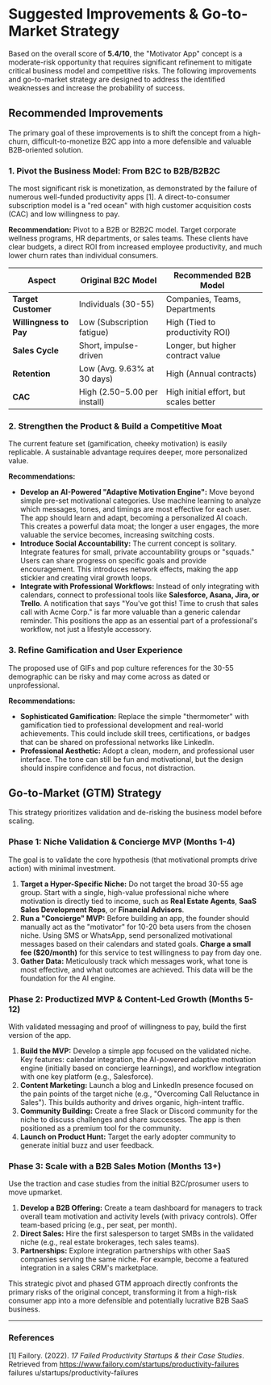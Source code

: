 # Suggested Improvements & Go-to-Market Strategy

Based on the overall score of **5.4/10**, the "Motivator App" concept is a moderate-risk opportunity that requires significant refinement to mitigate critical business model and competitive risks. The following improvements and go-to-market strategy are designed to address the identified weaknesses and increase the probability of success.

## Recommended Improvements

The primary goal of these improvements is to shift the concept from a high-churn, difficult-to-monetize B2C app into a more defensible and valuable B2B-oriented solution.

### 1. Pivot the Business Model: From B2C to B2B/B2B2C

The most significant risk is monetization, as demonstrated by the failure of numerous well-funded productivity apps [1]. A direct-to-consumer subscription model is a "red ocean" with high customer acquisition costs (CAC) and low willingness to pay.

**Recommendation:** Pivot to a B2B or B2B2C model. Target corporate wellness programs, HR departments, or sales teams. These clients have clear budgets, a direct ROI from increased employee productivity, and much lower churn rates than individual consumers.

| Aspect | Original B2C Model | Recommended B2B Model |
|---|---|---|
| **Target Customer** | Individuals (30-55) | Companies, Teams, Departments |
| **Willingness to Pay** | Low (Subscription fatigue) | High (Tied to productivity ROI) |
| **Sales Cycle** | Short, impulse-driven | Longer, but higher contract value |
| **Retention** | Low (Avg. 9.63% at 30 days) | High (Annual contracts) |
| **CAC** | High ($2.50-$5.00 per install) | High initial effort, but scales better |

### 2. Strengthen the Product & Build a Competitive Moat

The current feature set (gamification, cheeky motivation) is easily replicable. A sustainable advantage requires deeper, more personalized value.

**Recommendations:**
*   **Develop an AI-Powered "Adaptive Motivation Engine":** Move beyond simple pre-set motivational categories. Use machine learning to analyze which messages, tones, and timings are most effective for each user. The app should learn and adapt, becoming a personalized AI coach. This creates a powerful data moat; the longer a user engages, the more valuable the service becomes, increasing switching costs.
*   **Introduce Social Accountability:** The current concept is solitary. Integrate features for small, private accountability groups or "squads." Users can share progress on specific goals and provide encouragement. This introduces network effects, making the app stickier and creating viral growth loops.
*   **Integrate with Professional Workflows:** Instead of only integrating with calendars, connect to professional tools like **Salesforce, Asana, Jira, or Trello**. A notification that says "You've got this! Time to crush that sales call with Acme Corp." is far more valuable than a generic calendar reminder. This positions the app as an essential part of a professional's workflow, not just a lifestyle accessory.

### 3. Refine Gamification and User Experience

The proposed use of GIFs and pop culture references for the 30-55 demographic can be risky and may come across as dated or unprofessional.

**Recommendations:**
*   **Sophisticated Gamification:** Replace the simple "thermometer" with gamification tied to professional development and real-world achievements. This could include skill trees, certifications, or badges that can be shared on professional networks like LinkedIn.
*   **Professional Aesthetic:** Adopt a clean, modern, and professional user interface. The tone can still be fun and motivational, but the design should inspire confidence and focus, not distraction.

## Go-to-Market (GTM) Strategy

This strategy prioritizes validation and de-risking the business model before scaling.

### Phase 1: Niche Validation & Concierge MVP (Months 1-4)

The goal is to validate the core hypothesis (that motivational prompts drive action) with minimal investment.

1.  **Target a Hyper-Specific Niche:** Do not target the broad 30-55 age group. Start with a single, high-value professional niche where motivation is directly tied to income, such as **Real Estate Agents**, **SaaS Sales Development Reps**, or **Financial Advisors**.
2.  **Run a "Concierge" MVP:** Before building an app, the founder should manually act as the "motivator" for 10-20 beta users from the chosen niche. Using SMS or WhatsApp, send personalized motivational messages based on their calendars and stated goals. **Charge a small fee ($20/month)** for this service to test willingness to pay from day one.
3.  **Gather Data:** Meticulously track which messages work, what tone is most effective, and what outcomes are achieved. This data will be the foundation for the AI engine.

### Phase 2: Productized MVP & Content-Led Growth (Months 5-12)

With validated messaging and proof of willingness to pay, build the first version of the app.

1.  **Build the MVP:** Develop a simple app focused on the validated niche. Key features: calendar integration, the AI-powered adaptive motivation engine (initially based on concierge learnings), and workflow integration with one key platform (e.g., Salesforce).
2.  **Content Marketing:** Launch a blog and LinkedIn presence focused on the pain points of the target niche (e.g., "Overcoming Call Reluctance in Sales"). This builds authority and drives organic, high-intent traffic.
3.  **Community Building:** Create a free Slack or Discord community for the niche to discuss challenges and share successes. The app is then positioned as a premium tool for the community.
4.  **Launch on Product Hunt:** Target the early adopter community to generate initial buzz and user feedback.

### Phase 3: Scale with a B2B Sales Motion (Months 13+)

Use the traction and case studies from the initial B2C/prosumer users to move upmarket.

1.  **Develop a B2B Offering:** Create a team dashboard for managers to track overall team motivation and activity levels (with privacy controls). Offer team-based pricing (e.g., per seat, per month).
2.  **Direct Sales:** Hire the first salesperson to target SMBs in the validated niche (e.g., real estate brokerages, tech sales teams).
3.  **Partnerships:** Explore integration partnerships with other SaaS companies serving the same niche. For example, become a featured integration in a sales CRM's marketplace.

This strategic pivot and phased GTM approach directly confronts the primary risks of the original concept, transforming it from a high-risk consumer app into a more defensible and potentially lucrative B2B SaaS business.

---

### References
[1] Failory. (2022). *17 Failed Productivity Startups & their Case Studies*. Retrieved from https://www.failory.com/startups/productivity-failures
failures
u/startups/productivity-failures

